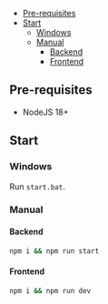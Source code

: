 - [Pre-requisites](#pre-requisites)
- [Start](#start)
  - [Windows](#windows)
  - [Manual](#manual)
    - [Backend](#backend)
    - [Frontend](#frontend)

## Pre-requisites

- NodeJS 18+

## Start

### Windows

Run `start.bat`.

### Manual

#### Backend

```bash
npm i && npm run start
```

#### Frontend

```bash
npm i && npm run dev
```
